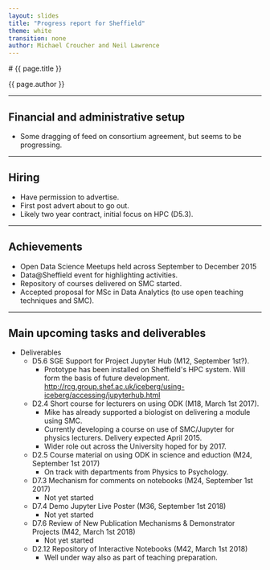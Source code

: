 ```yaml
---
layout: slides
title: "Progress report for Sheffield"
theme: white
transition: none
author: Michael Croucher and Neil Lawrence
---
```


<section data-markdown data-separator="^---\n" data-separator-vertical="^--\n">
# {{ page.title }}

{{ page.author }}

---

## Financial and administrative setup

- Some dragging of feed on consortium agreement, but seems to be progressing.

---
## Hiring

-   Have permission to advertise.
-   First post advert about to go out.
  - Likely two year contract, initial focus on HPC (D5.3).

---
## Achievements

-   Open Data Science Meetups held across September to December 2015
-   Data@Sheffield event for highlighting activities.
-   Repository of courses delivered on SMC started.
-   Accepted proposal for MSc in Data Analytics (to use open teaching techniques and SMC).
---
## Main upcoming tasks and deliverables

-   Deliverables
    - D5.6 SGE Support for Project Jupyter Hub (M12, September 1st?).
        - Prototype has been installed on Sheffield's HPC system. Will form the basis of future development. http://rcg.group.shef.ac.uk/iceberg/using-iceberg/accessing/jupyterhub.html
    - D2.4 Short course for lecturers on using ODK (M18, March 1st 2017).
        - Mike has already supported a biologist on delivering a module using SMC.
        - Currently developing a course on use of SMC/Jupyter for physics lecturers. Delivery expected April 2015.
        - Wider role out across the University hoped for by 2017.
    - D2.5 Course material on using ODK in science and eduction (M24, September 1st 2017)
        - On track with departments from Physics to Psychology.
    - D7.3 Mechanism for comments on notebooks (M24, September 1st 2017)
        - Not yet started
    - D7.4 Demo Jupyter Live Poster (M36, September 1st 2018)
        - Not yet started
    - D7.6 Review of New Publication Mechanisms & Demonstrator Projects (M42, March 1st 2018)
        - Not yet started
    - D2.12 Repository of Interactive Notebooks (M42, March 1st 2018)
        - Well under way also as part of teaching preparation.
